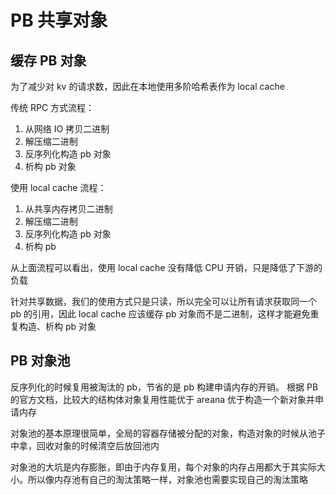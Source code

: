 # PB 共享对象

## 缓存 PB 对象

为了减少对 kv 的请求数，因此在本地使用多阶哈希表作为 local cache

传统 RPC 方式流程：

1. 从网络 IO 拷贝二进制
2. 解压缩二进制
3. 反序列化构造 pb 对象
4. 析构 pb 对象

使用 local cache 流程：

1. 从共享内存拷贝二进制
2. 解压缩二进制
3. 反序列化构造 pb 对象
4. 析构 pb

从上面流程可以看出，使用 local cache 没有降低 CPU 开销，只是降低了下游的负载

针对共享数据，我们的使用方式只是只读，所以完全可以让所有请求获取同一个 pb 的引用，因此 local cache 应该缓存 pb 对象而不是二进制，这样才能避免重复构造、析构 pb 对象

## PB 对象池

反序列化的时候复用被淘汰的 pb，节省的是 pb 构建申请内存的开销。 根据 PB 的官方文档，比较大的结构体对象复用性能优于 areana 优于构造一个新对象并申请内存

对象池的基本原理很简单，全局的容器存储被分配的对象，构造对象的时候从池子中拿，回收对象的时候清空后放回池内

对象池的大坑是内存膨胀，即由于内存复用，每个对象的内存占用都大于其实际大小。所以像内存池有自己的淘汰策略一样，对象池也需要实现自己的淘汰策略